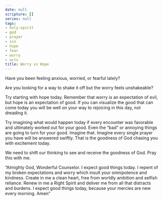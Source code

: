 ```yaml
---
date: null
scripture: []
series: null
tags:
- holy-spirit
- god
- prayer
- sin
- hope
- fear
- worry
- acts
title: Worry vs Hope
---
```



Have you been feeling anxious, worried, or fearful lately?

Are you looking for a way to shake it off but the worry feels unshakeable?

Try starting with hope today. Remember that worry is an expectation of evil, but hope is an expectation of good. If you can visualize the good that can come today you will be well on your way to rejoicing in this day, not dreading it.

Try imagining what would happen today if every encounter was favorable and ultimately worked out for your good. Even the “bad” or annoying things are going to turn for your good. Imagine that. Imagine every single prayer you have will be answered swiftly. That is the goodness of God chasing you with excitement today.

We need to shift our thinking to see and receive the goodness of God. Pray this with me.

“Almighty God, Wonderful Counselor. I expect good things today. I repent of my broken expectations and worry which insult your omnipotence and kindness. Create in me a clean heart, free from worldly ambition and selfish reliance. Renew in me a Right Spirit and deliver me from all that distracts and burdens. I expect good things today, because your mercies are new every morning. Amen”